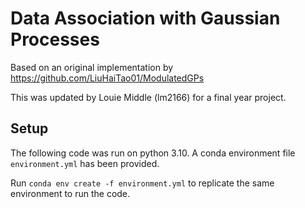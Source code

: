 # Data Association with Gaussian Processes

Based on an original implementation by https://github.com/LiuHaiTao01/ModulatedGPs

This was updated by Louie Middle (lm2166) for a final year project.

## Setup 

The following code was run on python 3.10.
A conda environment file `environment.yml` has been provided.

Run `conda env create -f environment.yml` to replicate the same environment to run the code.
